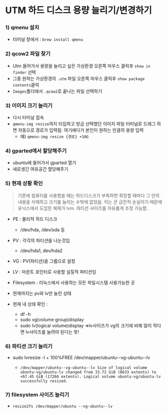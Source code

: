 # UTM 하드 디스크 용량 늘리기/변경하기

### 1) qmenu 설치

- 터미널 창에서 : `brew install qmenu`



### 2) qcow2 파일 찾기

- Utm 들어가서 용량을 늘리고 싶은 가상환경 오른쪽 마우스 클릭후 `show in finder` 선택
- 그중 원하는 가상환경의 `.utm` 파일 오른쪽 마우스 클릭후 `show package contents`클릭
- `Images`폴더에서 `.qcow2`로 끝나는 파일 선택하기



### 3) 이미지 크기 늘리기

- 다시 터미널 접속
- `qmenu-img resize`까지 타입하고 방금 선택했던 이미지 파일 터미널로 드래그 하면 자동으로 경로가 입력됨. 여기에다가 본인이 원하는 만큼의 용량 입력
  - 예) `qmenu-img resize {경로} +10G `



### 4) gparted에서 할당해주기

- ubuntu에 들어가서 gparted 열기
- 새로생긴 여유공간 할당해주기



### 5) 현재 상황 확인

> 기존에 컴퓨터를 사용했을 때는 하드디스크가 부족하면 확장할 때마다 그 안의 내용을 삭제하고 크기를 늘리는 수밖에 없었음. 이는 큰 금전적 손실이기 때문에 유닉스에서 도입한 체재가 lvm. 파티션 사이즈를 자유롭게 조정 가능함.

- PE : 물리적 하드 디스크 
  - /dev/hda, /dev/sda 등
- PV : 각각의 파티션을 나눈것임
  - /dev/hda1, dev/hda2
- VG : PV(파티션)을 그룹으로 설정
- LV : 마운트 포인터로 사용할 실질적 파티션임
- Filesystem : 리눅스에서 사용하는 모든 파일시스템 사용가능한 곳



- 현재까지는 pv와 lv만 늘린 상태
- 현재 내 상태 확인 :
  - df -h
  - sudo vg(volume group)display
  - sudo lv(logical volume)display =>lv사이즈가 vg의 크기에 비해 많이 작다면 lv사이즈를 늘려야 된다는 뜻!



### 6) 파티션 크기 늘리기

- sudo lvresize -l + 100%FREE /dev/mapper/ubuntu--vg-ubuntu--lv

  - `/dev/mapper/ubuntu--vg-ubuntu--lv
      Size of logical volume ubuntu-vg/ubuntu-lv changed from 33.72 GiB (8633 extents) to <67.45 GiB (17266 extents).
      Logical volume ubuntu-vg/ubuntu-lv successfully resized.`

  

### 7) filesystem 사이즈 늘리기

- `resize2fs /dev/mapper/ubuntu --vg-ubuntu--lv`